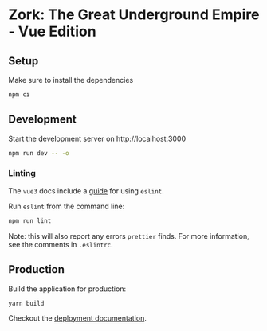# Zork: The Great Underground Empire - Vue Edition

## Setup

Make sure to install the dependencies

```bash
npm ci
```

## Development

Start the development server on http://localhost:3000

```bash
npm run dev -- -o
```

### Linting

The `vue3` docs include a [guide](https://vuejs.org/guide/scaling-up/tooling.html#linting) for using `eslint`. 

Run `eslint` from the command line:

```bash
npm run lint
```

Note: this will also report any errors `prettier` finds. For more information, see the comments in `.eslintrc`.  


## Production

Build the application for production:

```bash
yarn build
```

Checkout the [deployment documentation](https://v3.nuxtjs.org/docs/deployment).
